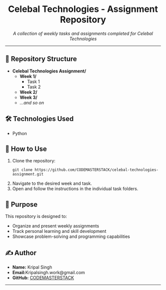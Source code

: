 <h1 align="center">Celebal Technologies - Assignment Repository</h1>

<p align="center">
  <em>A collection of weekly tasks and assignments completed for Celebal Technologies</em>
</p>

<hr>

<h2>📁 Repository Structure</h2>

<ul>
  <li><strong>Celebal Technologies Assignment/</strong>
    <ul>
      <li><strong>Week 1/</strong>
        <ul>
          <li>Task 1</li>
          <li>Task 2</li>
        </ul>
      </li>
      <li><strong>Week 2/</strong></li>
      <li><strong>Week 3/</strong></li>
      <li><em>...and so on</em></li>
    </ul>
  </li>
</ul>

<h2>🛠️ Technologies Used</h2>

<ul>
  <li>Python</li>
</ul>

<h2>🚀 How to Use</h2>

<ol>
  <li>Clone the repository:
    <pre><code>git clone https://github.com/CODEMASTERSTACK/celebal-technologies-assignment.git</code></pre>
  </li>
  <li>Navigate to the desired week and task.</li>
  <li>Open and follow the instructions in the individual task folders.</li>
</ol>

<h2>📌 Purpose</h2>

<p>This repository is designed to:</p>

<ul>
  <li>Organize and present weekly assignments</li>
  <li>Track personal learning and skill development</li>
  <li>Showcase problem-solving and programming capabilities</li>
</ul>

<h2>✍️ Author</h2>

<ul>
  <li><strong>Name:</strong> Kripal Singh</li>
  <li><strong>Email:</strong>Kripalsingh.work@gmail.com</li>
  <li><strong>GitHub:</strong> <a href="https://github.com/CODEMASTERSTACK">CODEMASTERSTACK</a></li>
</ul>

<hr>
